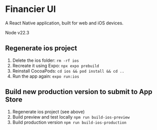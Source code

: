 # Financier UI

A React Native application, built for web and iOS devices.

Node v22.3

## Regenerate ios project
1. Delete the ios folder:
`rm -rf ios`
2. Recreate it using Expo:
`npx expo prebuild`
3. Reinstall CocoaPods:
`cd ios && pod install && cd ..`
4. Run the app again:
`expo run:ios`

## Build new production version to submit to App Store
1. Regenerate ios project (see above)
2. Build preview and test locally
`npm run build-ios-preview`
3. Build production version
`npm run build-ios-production`
